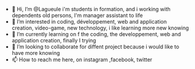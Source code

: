 - 👋 Hi, I’m @Lagueule i'm students in formation, and i working with dependents old persons, I'm manager assistant to life
- 👀 I’m interested in coding, développement, web and application creation, video-game, new technology, i like learning more new knowing
- 🌱 I’m currently learning on f the coding, the developpement, web and application creation, finally I trying 
- 💞️ I’m looking to collaborate for diffent project because i would like to have more knowing
- 📫 How to reach me here, on instagram ,facebook, twitter

<!---
Lagueule/Lagueule is a ✨ special ✨ repository because its `README.md` (this file) appears on your GitHub profile.
You can click the Preview link to take a look at your changes.
--->
